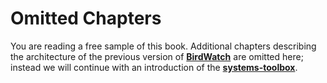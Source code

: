 # Omitted Chapters

You are reading a free sample of this book. Additional chapters describing the architecture of the previous version of **[BirdWatch](https://github.com/matthiasn/BirdWatch)** are omitted here; instead we will continue with an introduction of the **[systems-toolbox](https://github.com/matthiasn/systems-toolbox)**.